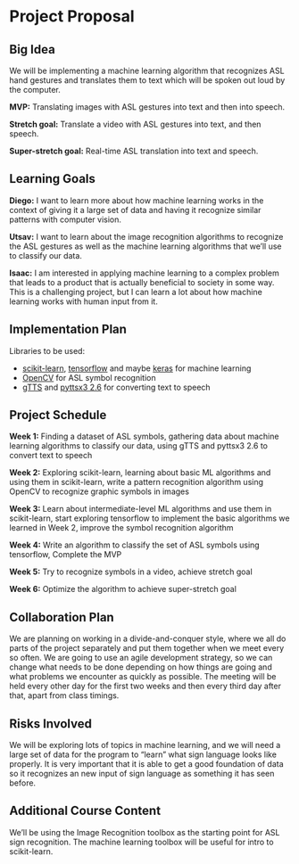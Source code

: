 # Project Proposal

## Big Idea
We will be implementing a machine learning algorithm that recognizes ASL hand gestures and 
translates them to text which will be spoken out loud by the computer. 

__MVP:__ Translating images with ASL gestures into text and then into speech.

__Stretch goal:__ Translate a video with ASL gestures into text, and then speech.

__Super-stretch goal:__ Real-time ASL translation into text and speech.

## Learning Goals
__Diego:__ I want to learn more about how machine learning works in the context of giving it a 
large set of data and having it recognize similar patterns with computer vision.

__Utsav:__ I want to learn about the image recognition algorithms to recognize the ASL gestures as 
well as the machine learning algorithms that we’ll use to classify our data.

__Isaac:__ I am interested in applying machine learning to a complex problem that leads to a product 
that is actually beneficial to society in some way. This is a challenging project, but I can learn a
lot about how machine learning works with human input from it.

## Implementation Plan
Libraries to be used:

* [scikit-learn](http://scikit-learn.org/stable/documentation.html), [tensorflow](https://www.tensorflow.org/programmers_guide/) 
and maybe [keras](https://keras.io/) for machine learning
* [OpenCV](https://docs.opencv.org/2.4/) for ASL symbol recognition
* [gTTS](https://pypi.python.org/pypi/gTTS) and [pyttsx3 2.6](https://pypi.python.org/pypi/pyttsx3/2.6) for converting text to speech

## Project Schedule
__Week 1:__ Finding a dataset of ASL symbols, gathering data about machine learning algorithms to classify
our data, using gTTS and pyttsx3 2.6 to convert text to speech

__Week 2:__ Exploring scikit-learn, learning about basic ML algorithms and using them in scikit-learn, 
write a pattern recognition algorithm using OpenCV to recognize graphic symbols in images

__Week 3:__ Learn about intermediate-level ML algorithms and use them in scikit-learn, start exploring 
tensorflow to implement the basic algorithms we learned in Week 2, improve the symbol recognition algorithm

__Week 4:__ Write an algorithm to classify the set of ASL symbols using tensorflow, Complete the MVP

__Week 5:__ Try to recognize symbols in a video, achieve stretch goal

__Week 6:__ Optimize the algorithm to achieve super-stretch goal

## Collaboration Plan
We are planning on working in a divide-and-conquer style, where we all do parts of the project separately 
and put them together when we meet every so often. We are going to use an agile development strategy, so 
we can change what needs to be done depending on how things are going and what problems we encounter as 
quickly as possible. The meeting will be held every other day for the first two weeks and then every third 
day after that, apart from class timings.

## Risks Involved
We will be exploring lots of topics in machine learning, and we will need a large set of data for the program
to “learn” what sign language looks like properly. It is very important that it is able to get a good foundation
of data so it recognizes an new input of sign language as something it has seen before.

## Additional Course Content
We’ll be using the Image Recognition toolbox as the starting point for ASL sign recognition. The machine learning 
toolbox will be useful for intro to scikit-learn.
